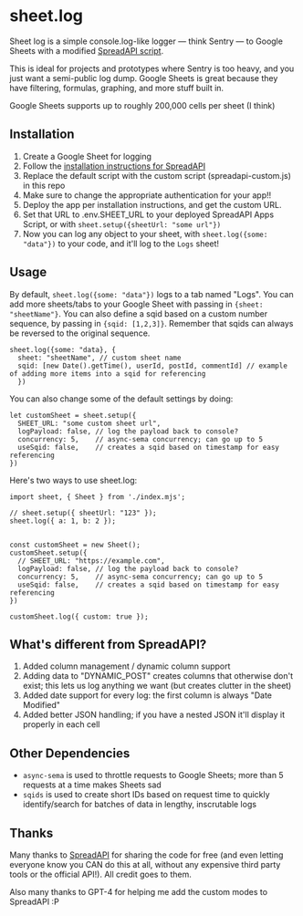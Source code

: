 
# sheet.log

Sheet log is a simple console.log-like logger — think Sentry — to Google Sheets with a modified [SpreadAPI script](https://spreadapi.roombelt.com/).

This is ideal for projects and prototypes where Sentry is too heavy, and you just want a semi-public log dump. Google Sheets is great because they have filtering, formulas, graphing, and more stuff built in. 

Google Sheets supports up to roughly 200,000 cells per sheet (I think)

## Installation

1. Create a Google Sheet for logging
1. Follow the [installation instructions for SpreadAPI](https://spreadapi.roombelt.com)
1. Replace the default script with the custom script (spreadapi-custom.js) in this repo
1. Make sure to change the appropriate authentication for your app!!
1. Deploy the app per installation instructions, and get the custom URL.
1. Set that URL to .env.SHEET_URL to your deployed SpreadAPI Apps Script, or with `sheet.setup({sheetUrl: "some url"})`
1. Now you can log any object to your sheet, with `sheet.log({some: "data"})` to your code, and it'll log to the `Logs` sheet!


## Usage

By default, `sheet.log({some: "data"})` logs to a tab named "Logs". You can add more sheets/tabs to your Google Sheet with passing in `{sheet: "sheetName"}`.
You can also define a sqid based on a custom number sequence, by passing in `{sqid: [1,2,3]}`. Remember that sqids can always be reversed to the original sequence.

```
sheet.log({some: "data}, {
  sheet: "sheetName", // custom sheet name
  sqid: [new Date().getTime(), userId, postId, commentId] // example of adding more items into a sqid for referencing
  })
```

You can also change some of the default settings by doing:
```
let customSheet = sheet.setup({
  SHEET_URL: "some custom sheet url",
  logPayload: false, // log the payload back to console?
  concurrency: 5,    // async-sema concurrency; can go up to 5
  useSqid: false,    // creates a sqid based on timestamp for easy referencing
})
```

Here's two ways to use sheet.log:

```
import sheet, { Sheet } from './index.mjs';

// sheet.setup({ sheetUrl: "123" });
sheet.log({ a: 1, b: 2 });


const customSheet = new Sheet();
customSheet.setup({
  // SHEET_URL: "https://example.com",
  logPayload: false, // log the payload back to console?
  concurrency: 5,    // async-sema concurrency; can go up to 5
  useSqid: false,    // creates a sqid based on timestamp for easy referencing
})

customSheet.log({ custom: true });
```



## What's different from SpreadAPI?

1. Added column management / dynamic column support
1. Adding data to "DYNAMIC_POST" creates columns that otherwise don't exist; this lets us log anything we want (but creates clutter in the sheet)
1. Added date support for every log: the first column is always "Date Modified"
1. Added better JSON handling; if you have a nested JSON it'll display it properly in each cell

## Other Dependencies

- `async-sema` is used to throttle requests to Google Sheets; more than 5 requests at a time makes Sheets sad
- `sqids` is used to create short IDs based on request time to quickly identify/search for batches of data in lengthy, inscrutable logs

## Thanks

Many thanks to [SpreadAPI](https://spreadapi.roombelt.com) for sharing the code for free (and even letting everyone know you CAN do this at all, without any expensive third party tools or the official API!). All credit goes to them.

Also many thanks to GPT-4 for helping me add the custom modes to SpreadAPI :P